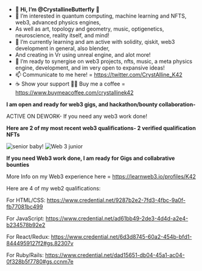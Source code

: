 - 🦋 **Hi, I’m @CrystallineButterfly** 🦋
- 👀 I’m interested in quantum computing, machine learning and NFTS, web3, advanced physics engines, 
- As well as art, topology and geometry, music, optigenetics, neuroscience, reality itself, and mind!  
- 🌱 I’m currently learning and am active with solidity, qiskit, web3 development in general, also blender, 
- And creating in Vr using unreal engine, and alot more!  
- 💞️ I’m ready to synergise on web3 projects, nfts, music, a meta physics engine, development, and im very open to expansive ideas!
- 📫 Communicate to me here! = https://twitter.com/CrystAlline_K42
- ☕️ Show your support 🙏🏼 Buy me a coffee = https://www.buymeacoffee.com/crystallinek42


**I am open and ready for web3 gigs, and hackathon/bounty collaboration-**

ACTIVE ON DEWORK- If you need any web3 work done!

**Here are 2 of my most recent web3 qualifications- 2 verified qualification NFTs** 

![senior baby!](https://user-images.githubusercontent.com/95975209/179993678-e29be25a-9264-4ff7-8feb-002b55cf4a22.jpg)
![Web 3 junior](https://user-images.githubusercontent.com/95975209/179016747-b7557326-2d06-4e01-9fff-0bcccec0eac4.jpg)

**If you need Web3 work done, I am ready for Gigs and collabrative bounties** 

More Info on my Web3 experience here = https://learnweb3.io/profiles/K42

Here are 4 of my web2 qualifications: 

For HTML/CSS: https://www.credential.net/9287b2e2-7fd3-4fbc-9a0f-fb77081bc499

For JavaScript:  https://www.credential.net/ad61bb49-2de3-4d4d-a2e4-b234578b92e2

For React/Redux: https://www.credential.net/6d3d8745-60a2-454b-bfd1-8444959127f2#gs.82307v

For Ruby/Rails: https://www.credential.net/dad15651-db04-45a1-ac04-0f328b5f7780#gs.ccnm7e

<!---
CrystallineButterfly/WELCOME TO MANY WAVES! 

I am an adjacent creator; 4 progressive waves 2 expansive waves 4 all 2 enjoy! 

LETS CREATE THE BEST REALITIES WE CAN 4 ALL LIFE, ALL BEINGS, AND MORE = 2 THE BEST REALITY FOR LIFE!!

--->
